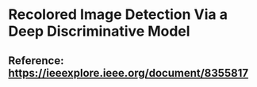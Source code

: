 # Recolored Image Detection Via a Deep Discriminative Model


## Reference: https://ieeexplore.ieee.org/document/8355817
